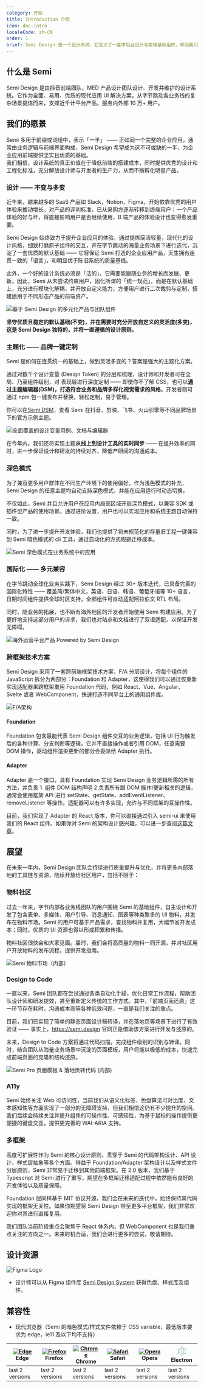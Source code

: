 ```yaml
---
category: 开始
title: Introduction 介绍
icon: doc-intro
localeCode: zh-CN
order: 1
brief: Semi Design 是一个设计系统，它定义了一套中后台设计与前端基础组件，帮助我们更容易地创造更加一致的用户体验。
---
```


## 什么是 Semi

Semi Design 是由抖音前端团队，MED 产品设计团队设计、开发并维护的设计系统。它作为全面、易用、优质的现代应用 UI 解决方案，从字节跳动各业务线的复杂场景提炼而来，支撑近千计平台产品，服务内外部 10 万+ 用户。

## 我们的愿景

Semi 多用于前缀或词组中，表示「一半」 —— 正如同一个完整的企业应用，通常由业务逻辑与前端界面构成，Semi Design 希望成为这不可或缺的一半，为企业应用前端提供坚实且优质的基础。  
我们相信，设计系统的真正价值在于降低前端的搭建成本，同时提供优秀的设计和工程化标准，充分解放设计师与开发者的生产力，从而不断孵化明星产品。

### 设计 —— 不变与多变

近年来，越来越多的 SaaS 产品如 Slack，Notion，Figma，开始依靠优秀的用户体验来推动增长。对产品的评判标准，已从采购方逐渐转移到终端用户；一个产品体验的好与坏，将直接影响用户是否继续使用，B 端产品的体验设计也变得愈发重要。

Semi Design 始终致力于提升企业应用的体验。通过提炼简洁轻量，现代化的设计风格，细致打磨原子组件的交互，并在字节跳动的海量业务场景下进行迭代，沉淀了一套优质的默认基础 —— 它将保证 Semi 打造的企业应用产品，天生拥有连贯一致的「语言」，和明显优于陈旧系统的质量基线。

此外，一个好的设计系统必须是「活的」，它需要能跟随业务的增长而发展、更新。因此，Semi 从未尝试约束用户，固化所谓的「统一规范」，而是在默认基础上，充分进行模块化解耦，并开放自定义能力，方便用户进行二次裁剪与定制，搭建适用于不同形态产品的前端资产。

![基于 Semi Design 的多元化产品与团队组件](https://lf9-static.semi.design/obj/semi-tos/images/introduction-showcase.gif)

**坚守优质且稳定的默认基础(不变)，并在需要时充分开放自定义的灵活度(多变)，这是 Semi Design 独特的，并将一直遵循的设计原则。**

### 主题化 —— 品牌一键定制

Semi 是如何在连贯统一的基础上，做到灵活多变的？答案是强大的主题化方案。

通过对数千个设计变量 (Design Token) 的分层和梳理，设计师和开发者可在全局、乃至组件级别，对 表现层进行深度定制 —— 即使你不了解 CSS，也可以**通过主题编辑器(DSM)，打造符合业务和品牌多样化视觉需求的风格**。开发者则可通过 npm 包一键发布并替换，轻松定制，易于管理。

你可以在[Semi DSM](https://semi.design/dsm/store)，查看 Semi 在抖音、剪映、飞书、火山引擎等不同品牌场景下的官方示例主题。

![全面覆盖的设计变量用例、文档与编辑器](https://lf3-static.bytednsdoc.com/obj/eden-cn/ptlz_zlp/ljhwZthlaukjlkulzlp/tech-doc/p3.gif)

在今年内，我们还将实现主题**从线上到设计工具的实时同步** —— 在提升效率的同时，进一步保证设计和研发的持续对齐，降低产研间的沟通成本。

### 深色模式

为了兼容更多用户群体在不同生产环境下的使用偏好，作为浅色模式的补充，Semi Design 的任意主题均自动支持深色模式，并能在应用运行时动态切换。

不仅如此，Semi 并且允许用户在应用内局部区域开启深色模式，以兼容 SDK 或插件型产品的使用场景。通过进阶设置，用户也可以实现应用和系统主题自动保持一致。

同时，为了进一步提升开发体验，我们也提供了将未规范化的存量旧工程一键兼容到 Semi 暗色模式的 cli 工具，通过自动化的方式规避迁移成本。

![Semi 深色模式在业务系统中的应用](https://lf26-static.bytednsdoc.com/obj/eden-cn/ptlz_zlp/ljhwZthlaukjlkulzlp/tech-doc/p4darkmode.gif)

### 国际化 —— 多元兼容

在字节跳动全球化业务实践下，Semi Design 经过 30+ 版本迭代，已具备完善的国际化特性 —— 覆盖简/繁体中文，英语、日语、韩语、葡萄牙语等 10+ 语言，日期时间组件提供全球时区支持，全部组件可自动适配阿拉伯文 RTL 布局。

同时，随业务的拓展，也不断有海外地区的开发者开始使用 Semi 构建应用。为了更好地支持这部分用户的诉求，我们也对站点和文档进行了双语适配，以保证开发无障碍。

![海外运营平台产品 Powered by Semi Design](https://lf9-static.bytednsdoc.com/obj/eden-cn/ptlz_zlp/ljhwZthlaukjlkulzlp/tech-doc/p5global.png)

### 跨框架技术方案

Semi Design 采用了一套跨前端框架技术方案，F/A 分层设计，将每个组件的 JavaScript 拆分为两部分：Foundation 和 Adapter，这使得我们可以通过仅重新实现适配器来跨框架重用 Foundation 代码，例如 React、Vue、Angular、Svelte 或者 WebComponent，快速打造不同平台上的通用组件库。

![F/A架构](https://lf3-static.bytednsdoc.com/obj/eden-cn/ptlz_zlp/ljhwZthlaukjlkulzlp/tech-doc/crossFrame.png)

#### Foundation

Foundation 包含最能代表 Semi Design 组件交互的业务逻辑，包括 UI 行为触发后的各种计算、分支判断等逻辑，它并不直接操作或者引用 DOM，任意需要 DOM 操作，驱动组件渲染更新的部分会委派给 Adapter 执行。

#### Adapter

Adapter 是一个接口，具有 Foundation 实现 Semi Design 业务逻辑所需的所有方法，并负责 1. 组件 DOM 结构声明 2.负责所有跟 DOM 操作/更新相关的逻辑，通常会使用框架 API 进行 setState、getState、addEventListener、removeListener 等操作。适配器可以有许多实现，允许与不同框架的互操作性。

目前，我们实现了 Adapter 的 React 版本，你可以直接通过引入 semi-ui 来使用我们的 React 组件。如果你对 Semi 的架构设计感兴趣，可以进一步查阅[这篇文章](https://bytedance.feishu.cn/docs/doccnTgc0iGOVPubHZkwPpxXSNh#)。

## 展望

在未来一年内，Semi Design 团队会持续进行质量提升与优化，并将更多内部落地的工具链与资源，陆续开放给社区用户，包括不限于：

### 物料社区

过去一年来，字节内部各业务线团队的用户围绕 Semi 的基础组件，自主设计和开发了包含表单、多媒体、用户引导、消息通知、图表等种类繁多的 UI 物料，并发布在物料市场。Semi 的用户可基于产品需求，查找物料并复用，大幅节省开发成本；同时，优质的 UI 资源也得以形成积累和传播。

物料社区很快会和大家见面。届时，我们会将高质量的物料一同开源，并对社区用户开放物料的发布流程，提供开发指南。

![Semi 物料市场（内部）](https://lf9-static.bytednsdoc.com/obj/eden-cn/ptlz_zlp/ljhwZthlaukjlkulzlp/tech-doc/SemiMaterial.gif)

### Design to Code

一直以来，Semi 团队都在尝试通过各类自动化手段，优化日常工作流程，帮助团队设计师和研发提效，甚至重新定义传统的工作方式。其中，「前端页面还原」这一环节存在耗时、沟通成本高等各种低效问题，一直是我们关注的重点。

目前，我们已实现了简单的静态页面设计稿转译，并在落地页等场景下进行了有效验证 —— 事实上，https://semi.design 官网正是借助该方案进行开发与还原的。

未来，Design to Code 方案将通过代码扫描，完成组件级别的识别与转译。同时，结合团队从海量业务场景中沉淀的页面模板，用户将能以极低的成本，快速完成前端页面的克隆和结构还原。

![Semi Pro 页面模板 & 落地页转代码 (内部)](https://lf9-static.bytednsdoc.com/obj/eden-cn/ptlz_zlp/ljhwZthlaukjlkulzlp/tech-doc/semiPro.gif)

### A11y

Semi 始终关注 Web 可访问性，当前我们从语义化标签，色盘算法可对比度、文本感知性等方面实现了一部分的无障碍支持，但我们相信这仍有不少提升的空间。我们后续会持续关注并提升组件的可操作性、可感知性，为基于鼠标的操作提供更便捷的键盘交互，提供更完善的 WAI-ARIA 支持。

### 多框架

高度可扩展性作为 Semi 的核心设计原则，贯穿于 Semi 的代码架构设计、API 设计、样式层抽象等各个方面。得益于 Foundation/Adapter 架构设计以及样式文件分层原则，Semi 非常易于迁移到其他前端框架。在 2.0 版本，我们基于 Typescript 对 Semi 进行了重写，期望在多框架迁移适配过程中依然能有良好的开发体验以及质量保障。

Foundation 层同样基于 MIT 协议开源，我们会在未来的迭代中，始终保持其代码实现的框架无关性。如果你期望将 Semi Design 带至更多平台框架，我们非常欢迎你对其进行直接复用。

我们团队当前阶段重点会聚焦于 React 体系内，但 WebComponent 也是我们重点关注的方向之一。未来时机合适，我们会进行更多的尝试，敬请期待。

## 设计资源  

![Figma Logo](https://upload.wikimedia.org/wikipedia/commons/thumb/3/33/Figma-logo.svg/64px-Figma-logo.svg.png)

-   设计师可以从 Figma 组件库 [Semi Design System](https://www.figma.com/@semi) 获得色盘、样式库及组件。

## 兼容性

-   现代浏览器（Semi 的暗色模式/样式文件依赖于 CSS variable，最低版本要求为 edge，ie11 及以下均不支持）

| [<img src="https://raw.githubusercontent.com/alrra/browser-logos/master/src/edge/edge_48x48.png" alt="Edge" width="24px" height="24px" />](http://godban.github.io/browsers-support-badges/)<br/>Edge | [<img src="https://raw.githubusercontent.com/alrra/browser-logos/master/src/firefox/firefox_48x48.png" alt="Firefox" width="24px" height="24px" />](http://godban.github.io/browsers-support-badges/)<br/>Firefox | [<img src="https://raw.githubusercontent.com/alrra/browser-logos/master/src/chrome/chrome_48x48.png" alt="Chrome" width="24px" height="24px" />](http://godban.github.io/browsers-support-badges/)<br/>Chrome | [<img src="https://raw.githubusercontent.com/alrra/browser-logos/master/src/safari/safari_48x48.png" alt="Safari" width="24px" height="24px" />](http://godban.github.io/browsers-support-badges/)<br/> Safari | [<img src="https://raw.githubusercontent.com/alrra/browser-logos/master/src/opera/opera_48x48.png" alt="Opera" width="24px" height="24px" />](http://godban.github.io/browsers-support-badges/)<br/>Opera | [<img src="https://raw.githubusercontent.com/alrra/browser-logos/master/src/electron/electron_48x48.png" alt="Electron" width="24px" height="24px" />](http://godban.github.io/browsers-support-badges/)<br/>Electron |
| --- | --- | --- | --- | --- | --- |
| last 2 versions | last 2 versions | last 2 versions | last 2 versions | last 2 versions | last 2 versions |
